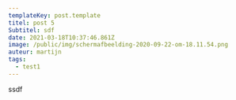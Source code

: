 ```yaml
---
templateKey: post.template
titel: post 5
Subtitel: sdf
date: 2021-03-18T10:37:46.861Z
image: /public/img/schermafbeelding-2020-09-22-om-18.11.54.png
auteur: martijn
tags:
  - test1
---
```

ssdf